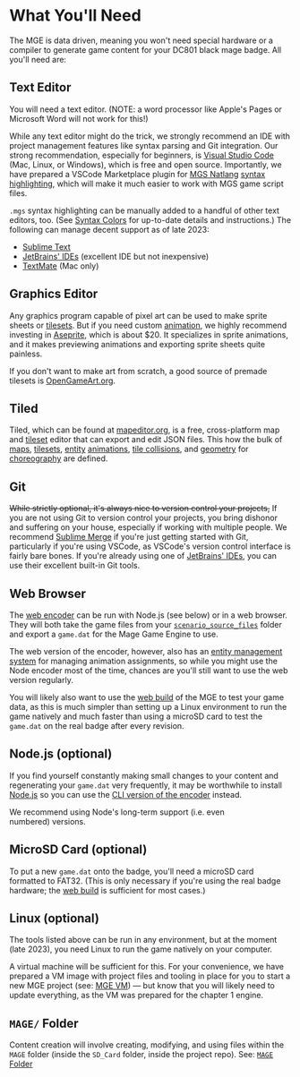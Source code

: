 # What You'll Need

The MGE is data driven, meaning you won't need special hardware or a compiler to generate game content for your DC801 black mage badge. All you'll need are:

## Text Editor

You will need a text editor. (NOTE: a word processor like Apple's Pages or Microsoft Word will not work for this!)

While any text editor might do the trick, we strongly recommend an IDE with project management features like syntax parsing and Git integration. Our strong recommendation, especially for beginners, is [Visual Studio Code](https://code.visualstudio.com/) (Mac, Linux, or Windows), which is free and open source. Importantly, we have prepared a VSCode Marketplace plugin for [MGS Natlang](../mgs/mgs_natlang) [syntax highlighting](../mgs/syntax_colors), which will make it much easier to work with MGS game script files.

`.mgs` syntax highlighting can be manually added to a handful of other text editors, too. (See [Syntax Colors](../mgs/syntax_colors) for up-to-date details and instructions.) The following can manage decent support as of late 2023:

- [Sublime Text](https://sublimetext.com)
- [JetBrains' IDEs](https://www.jetbrains.com/) (excellent IDE but not inexpensive)
- [TextMate](https://macromates.com) (Mac only)

## Graphics Editor

Any graphics program capable of pixel art can be used to make sprite sheets or [tilesets](../tilesets). But if you need custom [animation](../animations), we highly recommend investing in [Aseprite](https://www.aseprite.org/), which is about $20. It specializes in sprite animations, and it makes previewing animations and exporting sprite sheets quite painless.

If you don't want to make art from scratch, a good source of premade tilesets is [OpenGameArt.org](https://OpenGameArt.org).

## Tiled

Tiled, which can be found at [mapeditor.org](https://www.mapeditor.org), is a free, cross-platform map and [tileset](../tilesets) editor that can export and edit JSON files. This how the bulk of [maps](../maps), [tilesets](../tilesets), [entity](../entities) [animations](../animations), [tile collisions](../tilesets#tile-collisions), and [geometry](../vector_objects) for [choreography](../techniques/cutscenes) are defined.

## Git

~~While strictly optional, it's always nice to version control your projects,~~ If you are not using Git to version control your projects, you bring dishonor and suffering on your house, especially if working with multiple people. We recommend [Sublime Merge](https://www.sublimemerge.com/) if you're just getting started with Git, particularly if you're using VSCode, as VSCode's version control interface is fairly bare bones. If you're already using one of [JetBrains' IDEs](https://www.jetbrains.com/), you can use their excellent built-in Git tools.

## Web Browser

The [web encoder](../encoder#web-encoder) can be run with Node.js (see below) or in a web browser. They will both take the game files from your [`scenario_source_files`](../getting_started/mage_folder#scenario_source_files) folder and export a `game.dat` for the Mage Game Engine to use.

The web version of the encoder, however, also has an [entity management system](../entity_management_system) for managing animation assignments, so while you might use the Node encoder most of the time, chances are you'll still want to use the web version regularly.

You will likely also want to use the [web build](../web_build) of the MGE to test your game data, as this is much simpler than setting up a Linux environment to run the game natively and much faster than using a microSD card to test the `game.dat` on the real badge after every revision.

## Node.js (optional)

If you find yourself constantly making small changes to your content and regenerating your `game.dat` very frequently, it may be worthwhile to install [Node.js](https://nodejs.org) so you can use the [CLI version of the encoder](../encoder#cli-encoder) instead.

We recommend using Node's long-term support (i.e. even numbered) versions.

## MicroSD Card (optional)

To put a new `game.dat` onto the badge, you'll need a microSD card formatted to FAT32. (This is only necessary if you're using the real badge hardware; the [web build](../web_build) is sufficient for most cases.)

## Linux (optional)

The tools listed above can be run in any environment, but at the moment (late 2023), you need Linux to run the game natively on your computer.

A virtual machine will be sufficient for this. For your convenience, we have prepared a VM image with project files and tooling in place for you to start a new MGE project (see: [MGE VM](../getting_started/mge_vm)) — but know that you will likely need to update everything, as the VM was prepared for the chapter 1 engine.

## `MAGE/` Folder

Content creation will involve creating, modifying, and using files within the `MAGE` folder (inside the `SD_Card` folder, inside the project repo). See: [`MAGE` Folder](../getting_started/mage_folder)

